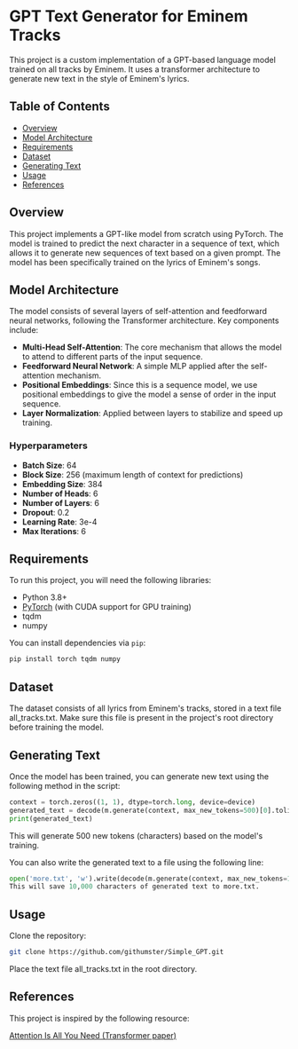 # GPT Text Generator for Eminem Tracks

This project is a custom implementation of a GPT-based language model trained on all tracks by Eminem. It uses a transformer architecture to generate new text in the style of Eminem's lyrics.

## Table of Contents

- [Overview](#overview)
- [Model Architecture](#model-architecture)
- [Requirements](#requirements)
- [Dataset](#dataset)
- [Generating Text](#generating-text)
- [Usage](#usage)
- [References](#references)

## Overview

This project implements a GPT-like model from scratch using PyTorch. The model is trained to predict the next character in a sequence of text, which allows it to generate new sequences of text based on a given prompt. The model has been specifically trained on the lyrics of Eminem's songs.

## Model Architecture

The model consists of several layers of self-attention and feedforward neural networks, following the Transformer architecture. Key components include:

- **Multi-Head Self-Attention**: The core mechanism that allows the model to attend to different parts of the input sequence.
- **Feedforward Neural Network**: A simple MLP applied after the self-attention mechanism.
- **Positional Embeddings**: Since this is a sequence model, we use positional embeddings to give the model a sense of order in the input sequence.
- **Layer Normalization**: Applied between layers to stabilize and speed up training.

### Hyperparameters

- **Batch Size**: 64
- **Block Size**: 256 (maximum length of context for predictions)
- **Embedding Size**: 384
- **Number of Heads**: 6
- **Number of Layers**: 6
- **Dropout**: 0.2
- **Learning Rate**: 3e-4
- **Max Iterations**: 6

## Requirements

To run this project, you will need the following libraries:

- Python 3.8+
- [PyTorch](https://pytorch.org/) (with CUDA support for GPU training)
- tqdm
- numpy

You can install dependencies via `pip`:

```bash
pip install torch tqdm numpy
```
## Dataset
The dataset consists of all lyrics from Eminem's tracks, stored in a text file all_tracks.txt. Make sure this file is present in the project's root directory before training the model.


## Generating Text
Once the model has been trained, you can generate new text using the following method in the script:

```python
context = torch.zeros((1, 1), dtype=torch.long, device=device)
generated_text = decode(m.generate(context, max_new_tokens=500)[0].tolist()
print(generated_text)
```
This will generate 500 new tokens (characters) based on the model's training.

You can also write the generated text to a file using the following line:

```python
open('more.txt', 'w').write(decode(m.generate(context, max_new_tokens=10000)[0].tolist()))
This will save 10,000 characters of generated text to more.txt.
```
## Usage
Clone the repository:

```bash
git clone https://github.com/githumster/Simple_GPT.git
```
Place the text file all_tracks.txt in the root directory.

## References
This project is inspired by the following resource:

[Attention Is All You Need (Transformer paper)](https://arxiv.org/pdf/1706.03762)
